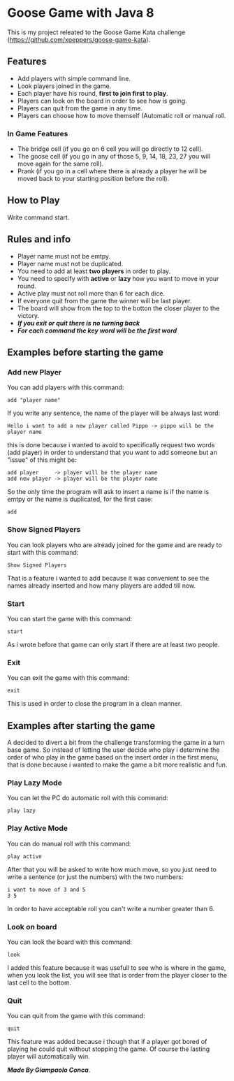 # Goose Game with Java 8

This is my project releated to the Goose Game Kata challenge (https://github.com/xpeppers/goose-game-kata).

## Features

* Add players with simple command line.
* Look players joined in the game.
* Each player have his round, **first to join first to play**.
* Players can look on the board in order to see how is going.
* Players can quit from the game in any time.
* Players can choose how to move themself (Automatic roll or manual roll.

### In Game Features

* The bridge cell (if you go on 6 cell you will go directly to 12 cell).
* The goose cell (if you go in any of those 5, 9, 14, 18, 23, 27 you will move again for the same roll).
* Prank (if you go in a cell where there is already a player he will be moved back to your starting position before the roll).

## How to Play 

 Write command start.

## Rules and info

- Player name must not be emtpy.
- Player name must not be duplicated.
- You need to add at least **two players** in order to play.
- You need to specify with **active** or **lazy** how you want to move in your round.
- Active play must not roll more than 6 for each dice.
- If everyone quit from the game the winner will be last player.
- The board will show from the top to the botton the closer player to the victory.
- ***If you exit or quit there is no turning back***
- ***For each command the key word will be the first word***

## Examples before starting the game

### Add new Player

You can add players with this command:

```
add "player name"
```

If you write any sentence, the name of the player will be always last word:

```
Hello i want to add a new player called Pippo -> pippo will be the player name
```

this is done because i wanted to avoid to specifically request two words (add player) in order to understand that you want to add someone but an "issue" of this might be:

```
add player     -> player will be the player name
add new player -> player will be the player name
```

So the only time the program will ask to insert a name is if the name is emtpy or the name is duplicated, for the first case:

```
add
```

### Show Signed Players

You can look players who are already joined for the game and are ready to start with this command:

```
Show Signed Players
```

That is a feature i wanted to add because it was convenient to see the names already inserted and how many players are added till now.

### Start

You can start the game with this command:

```
start
```

As i wrote before that game can only start if there are at least two people.

### Exit

You can exit the game with this command:

```
exit
```

This is used in order to close the program in a clean manner.

## Examples after starting the game

A decided to divert a bit from the challenge transforming the game in a turn base game. 
So instead of letting the user decide who play i determine the order of who play in the game based on the insert order in the first menu, that is done because i wanted to make the game a bit more realistic and fun.

### Play Lazy Mode

You can let the PC do automatic roll with this command:

```
play lazy
```

### Play Active Mode

You can do manual roll with this command:

```
play active
```

After that you will be asked to write how much move, so you just need to write a sentence (or just the numbers) with the two numbers:

```
i want to move of 3 and 5
3 5
```

In order to have acceptable roll you can't write a number greater than 6. 

### Look on board

You can look the board with this command:

```
look
```

I added this feature because it was usefull to see who is where in the game, when you look the list, you will see that is order from the player closer to the last cell to the bottom.

### Quit

You can quit from the game with this command:

```
quit
```

This feature was added because i though that if a player got bored of playing he could quit without stopping the game. Of course the lasting player will automatically win.

***Made By Giampaolo Conca***.
